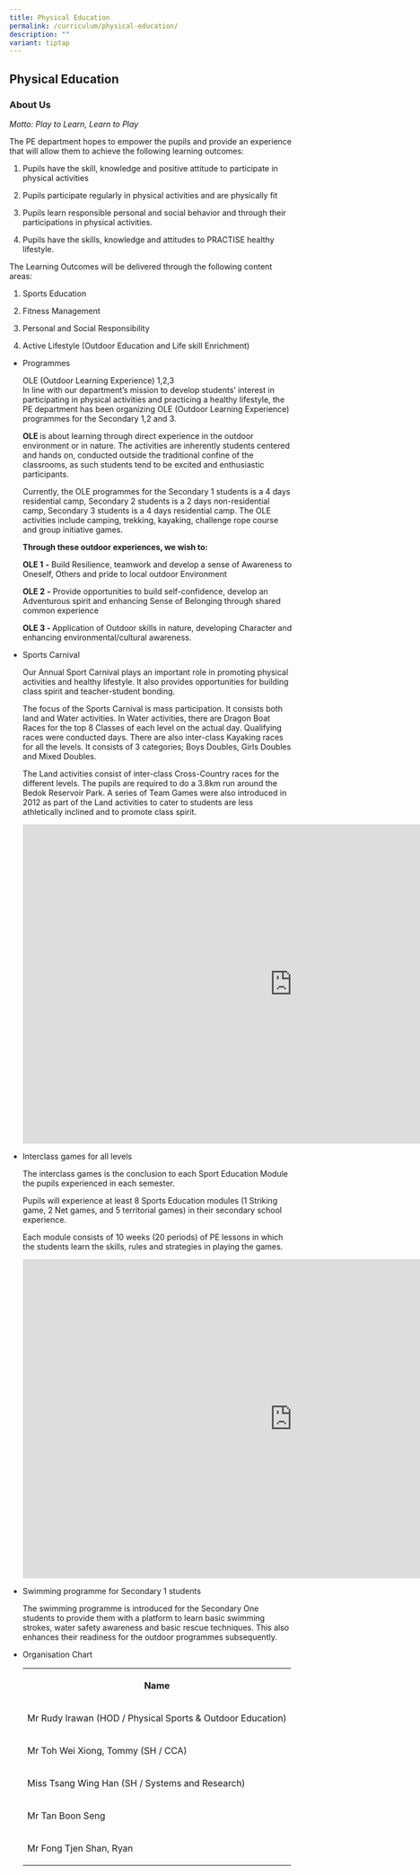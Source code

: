 ```yaml
---
title: Physical Education
permalink: /curriculum/physical-education/
description: ""
variant: tiptap
---
```

<h2>Physical Education</h2>
<h3>About Us</h3>
<p><em>Motto: Play to Learn, Learn to Play</em>
</p>
<p>The PE department hopes to empower the pupils and provide an experience
that will allow them to achieve the following learning outcomes:</p>
<ol data-tight="true" class="tight">
<li>
<p>Pupils have the skill, knowledge and positive attitude to participate
in physical activities</p>
</li>
<li>
<p>Pupils participate regularly in physical activities and are physically
fit</p>
</li>
<li>
<p>Pupils learn responsible personal and social behavior and through their
participations in physical activities.</p>
</li>
<li>
<p>Pupils have the skills, knowledge and attitudes to PRACTISE healthy lifestyle.</p>
</li>
</ol>
<p>The Learning Outcomes will be delivered through the following content
areas:</p>
<ol data-tight="true" class="tight">
<li>
<p>Sports Education</p>
</li>
<li>
<p>Fitness Management</p>
</li>
<li>
<p>Personal and Social Responsibility</p>
</li>
<li>
<p>Active Lifestyle (Outdoor Education and Life skill Enrichment)</p>
</li>
</ol>
<ul>
<li>
<p>Programmes</p>
<p>OLE (Outdoor Learning Experience) 1,2,3
<br>In line with our department’s mission to develop students’ interest in
participating in physical activities and practicing a healthy lifestyle,
the PE department has been organizing OLE (Outdoor Learning Experience)
programmes for the Secondary 1,2 and 3.</p>
<p><strong>OLE&nbsp;</strong>is about learning through direct experience
in the outdoor environment or in nature. The activities are inherently
students centered and hands on, conducted outside the traditional confine
of the classrooms, as such students tend to be excited and enthusiastic
participants.</p>
<p>Currently, the OLE programmes for the Secondary 1 students is a 4 days
residential camp, Secondary 2 students is a 2 days non-residential camp,
Secondary 3 students is a 4 days residential camp. The OLE activities include
camping, trekking, kayaking, challenge rope course and group initiative
games.
<br>
</p>
<p><strong>Through these outdoor experiences, we wish to:</strong>
</p>
<p><strong>OLE 1</strong>&nbsp;<strong>-</strong>&nbsp;Build Resilience,
teamwork and develop a sense of Awareness to Oneself, Others and pride
to local outdoor Environment&nbsp;</p>
<p><strong>OLE 2</strong>&nbsp;<strong>-</strong>&nbsp;Provide opportunities
to build self-confidence, develop an Adventurous spirit and enhancing Sense
of Belonging through shared common experience</p>
<p><strong>OLE 3&nbsp;-&nbsp;</strong>Application of Outdoor skills in nature,
developing Character and enhancing environmental/cultural awareness.</p>
</li>
<li>
<p>Sports Carnival</p>
<p>Our Annual Sport Carnival plays an important role in promoting physical
activities and healthy lifestyle. It also provides opportunities for building
class spirit and teacher-student bonding.</p>
<p>The focus of the Sports Carnival is mass participation. It consists both
land and Water activities. In Water activities, there are Dragon Boat Races
for the top 8 Classes of each level on the actual day. Qualifying races
were conducted days. There are also inter-class Kayaking races for all
the levels. It consists of 3 categories; Boys Doubles, Girls Doubles and
Mixed Doubles.</p>
<p>The Land activities consist of inter-class Cross-Country races for the
different levels. The pupils are required to do a 3.8km run around the
Bedok Reservoir Park. A series of Team Games were also introduced in 2012
as part of the Land activities to cater to students are less athletically
inclined and to promote class spirit.</p>
<div class="iframe-wrapper">
<iframe height="569" width="960" allowfullscreen="true" frameborder="0" src="https://docs.google.com/presentation/d/e/2PACX-1vQuggWOsLVLLkkLf9lbYsNmb1ciX7tvxhIIb9HZj5TBNm0vBsDS-evFYTzchmxU_zwcQ4pVE2O7hv9E/embed?start=false&amp;loop=false&amp;delayms=5000"></iframe>
</div>
</li>
<li>
<p>Interclass games for all levels</p>
<p>The interclass games is the conclusion to each Sport Education Module
the pupils experienced in each semester.</p>
<p>Pupils will experience at least 8 Sports Education modules (1 Striking
game, 2 Net games, and 5 territorial games) in their secondary school experience.</p>
<p>Each module consists of 10 weeks (20 periods) of PE lessons in which the
students learn the skills, rules and strategies in playing the games.</p>
<div class="iframe-wrapper">
<iframe height="569" width="960" allowfullscreen="true" frameborder="0" src="https://docs.google.com/presentation/d/e/2PACX-1vThiWrA70k0GYH3B0Sx3u9Vlf5YQsX6LIyWBELx5oTJUeVc32X5AXXD53iFaafvN8rDkV7I0GV24lsp/embed?start=false&amp;loop=false&amp;delayms=5000"></iframe>
</div>
</li>
<li>
<p>Swimming programme for Secondary 1 students</p>
<p>The swimming programme is introduced for the Secondary One students to
provide them with a platform to learn basic swimming strokes, water safety
awareness and basic rescue techniques. This also enhances their readiness
for the outdoor programmes subsequently.</p>
</li>
<li>
<p>Organisation Chart</p>
<table style="minWidth: 25px">
<colgroup>
<col>
</colgroup>
<tbody>
<tr>
<th rowspan="1" colspan="1">
<p><strong>Name</strong>
</p>
</th>
</tr>
<tr>
<td rowspan="1" colspan="1">
<p>Mr Rudy Irawan (HOD / Physical Sports &amp; Outdoor Education)</p>
</td>
</tr>
<tr>
<td rowspan="1" colspan="1">
<p>Mr Toh Wei Xiong, Tommy (SH / CCA)</p>
</td>
</tr>
<tr>
<td rowspan="1" colspan="1">
<p>Miss Tsang Wing Han (SH / Systems and Research)</p>
</td>
</tr>
<tr>
<td rowspan="1" colspan="1">
<p>Mr Tan Boon Seng</p>
</td>
</tr>
<tr>
<td rowspan="1" colspan="1">
<p>Mr Fong Tjen Shan, Ryan</p>
</td>
</tr>
</tbody>
</table>
</li>
</ul>
<p></p>